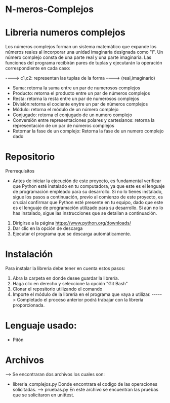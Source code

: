 # N-meros-Complejos
# Libreria numeros complejos 
Los números complejos forman un sistema matemático que expande los números reales al incorporar una unidad imaginaria designada como "i". Un número complejo consta de una parte real y una parte imaginaria. Las funciones del programa recibirán pares de tuplas y ejecutarán la operación correspondiente en cada caso:

----> c1,c2: representan las tuplas de la forma 
----> (real,imaginario)

- Suma: retorna la suma entre un par de numerosos complejos 
- Producto: retorna el producto entre un par de números complejos 
- Resta: retorna la resta entre un par de numerosos complejos 
- División:retorna el cociente enytre un par de números complejos
- Módulo: retorna el módulo de un número complejo 
- Conjugado: retorna el conjugado de un numero complejo 
- Conversión entre representaciones polares y cartesianos: retorna la representación de un par de números complejos 
- Retornar la fase de un complejo: Retorna la fase de un numero complejo dado


# Repositorio 
Prerrequisitos

- Antes de iniciar la ejecución de este proyecto, es fundamental verificar que Python esté instalado en tu computadora, ya que este es el lenguaje de programación empleado para su desarrollo. Si no lo tienes instalado, sigue los pasos a continuación, previo al comienzo de este proyecto, es crucial confirmar que Python esté presente en tu equipo, dado que este es el lenguaje de programación utilizado para su desarrollo. Si aún no lo has instalado, sigue las instrucciones que se detallan a continuación.

1. Dirigirse a la página https://www.python.org/downloads/
2. Dar clic en la opción de descarga
3. Ejecutar el programa que se descarga automáticamente.


# Instalación
Para instalar la librería debe tener en cuenta estos pasos:

1. Abra la carpeta en donde desee guardar la librería.
2. Haga clic en derecho y seleccione la opción "Git Bash"
3. Clonar el repositorio utilizando el comando
4. Importe el módulo de la librería en el programa que vaya a utilizar.
-----> Completado el proceso anterior podrá trabajar con la librería proporcionada.

# Lenguaje usado:
- Pitón

# Archivos
--> Se encontraran dos archivos los cuales son:
- libreria_complejos.py
Donde encontrara el codigo de las operaciones solicitadas.
--> pruebas.py
En este archivo se encuentran las pruebas que se solicitaron en unittest.
